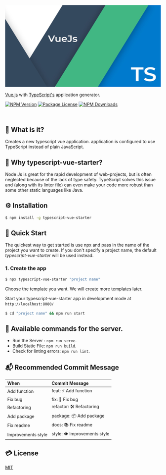 <img src='https://github.com/ljlm0402/typescript-vue-starter/raw/images/logo.jpg' border='0' alt='logo' />

[Vue.js](https://vuejs.org/) with [TypeScript's](https://www.npmjs.com/package/typescript) application generator.

<a href="https://www.npmjs.com/package/typescript-vue-starter" target="_blank"><img src="https://img.shields.io/npm/v/typescript-vue-starter.svg" alt="NPM Version" /></a>
<a href="https://www.npmjs.com/package/typescript-vue-starter" target="_blank"><img src="https://img.shields.io/npm/l/typescript-vue-starter.svg" alt="Package License" /></a>
<a href="https://www.npmjs.com/package/typescript-vue-starter" target="_blank"><img src="https://img.shields.io/npm/dm/typescript-vue-starter.svg" alt="NPM Downloads" /></a>

<br />

## 🧐 What is it?

Creates a new typescript vue application.
application is configured to use TypeScript instead of plain JavaScript. 

## 🤔 Why typescript-vue-starter?

Node Js is great for the rapid development of web-projects, but is often neglected because of the lack of
type safety. TypeScript solves this issue and (along with its linter file) can even make your code
more robust than some other static languages like Java.

## ⚙️ Installation

```sh
$ npm install -g typescript-vue-starter
```

## 🚀 Quick Start

The quickest way to get started is use npx and pass in the name of the project you want to create.
If you don't specify a project name, the default _typescript-vue-starter_ will be used instead.

### 1. Create the app

```bash
$ npx typescript-vue-starter "project name"
```

Choose the template you want. We will create more templates later.

Start your typescript-vue-starter app in development mode at `http://localhost:8080/`

```bash
$ cd "project name" && npm run start
```

## 🎠 Available commands for the server.

- Run the Server : `npm run serve`.
- Build Static File: `npm run build`.
- Check for linting errors: `npm run lint`.

## 📬 Recommended Commit Message

|  When |  Commit Message  |
|:--------|:-----------|
| Add function | feat: ⚡️ Add function |
| Fix bug | fix: 🐞 Fix bug |
| Refactoring | refactor: 🛠 Refactoring |
| Add package | package: 📦 Add package |
| Fix readme | docs: 📚 Fix readme |
| Improvements style | style: 👁 Improvements style |

## 💳 License

[MIT](LICENSE)
